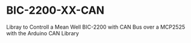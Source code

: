 # BIC-2200-XX-CAN
Libray to Controll a Mean Well BIC-2200 with CAN Bus over a MCP2525 with the Arduino CAN Library
